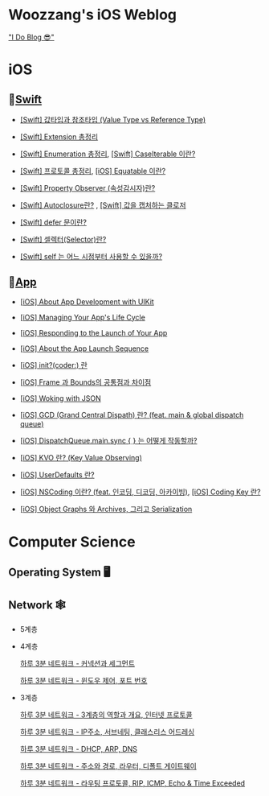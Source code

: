 # Woozzang's iOS Weblog

["I Do Blog 😎"](https://woozzang.tistory.com)</br>




# iOS

## 🔸[Swift](https://woozzang.tistory.com/category/iOS/🟠%20Swift)

* [[Swift] 값타입과 참조타입 (Value Type vs Reference Type)](https://woozzang.tistory.com/22)

* [[Swift] Extension 총정리](https://woozzang.tistory.com/130)
* [[Swift] Enumeration 총정리](https://woozzang.tistory.com/92), [[Swift] CaseIterable 이란?](https://woozzang.tistory.com/98)
* [[Swift] 프로토콜 총정리](https://woozzang.tistory.com/123), [[iOS] Equatable 이란?](https://woozzang.tistory.com/57)

* [[Swift] Property Observer (속성감시자)란?](https://woozzang.tistory.com/22)

* [[Swift] Autoclosure란?](https://woozzang.tistory.com/88) , [[Swift] 값을 캡처하는 클로저](https://woozzang.tistory.com/121)
* [[Swift] defer 문이란?](https://woozzang.tistory.com/119)
* [[Swift] 셀렉터(Selector)란?](https://woozzang.tistory.com/120)

* [[Swift] self 는 어느 시점부터 사용할 수 있을까?](https://woozzang.tistory.com/33)


## 📱[App](https://woozzang.tistory.com/category/iOS/🤖%20App)

* [[iOS] About App Development with UIKit](https://woozzang.tistory.com/136)
* [[iOS] Managing Your App's Life Cycle](https://woozzang.tistory.com/70)
* [[iOS] Responding to the Launch of Your App](https://woozzang.tistory.com/72)
* [[iOS] About the App Launch Sequence](https://woozzang.tistory.com/78)

* [[iOS] init?(coder:) 란](https://woozzang.tistory.com/112)

* [[iOS] Frame 과 Bounds의 공통점과 차이점](https://woozzang.tistory.com/83)

* [[iOS] Woking with JSON](https://woozzang.tistory.com/122)

* [[iOS] GCD (Grand Central Dispath) 란? (feat. main & global dispatch queue)](https://woozzang.tistory.com/131)

* [[iOS] DispatchQueue.main.sync { } 는 어떻게 작동할까?](https://woozzang.tistory.com/132)

* [[iOS] KVO 란? (Key Value Observing)](https://woozzang.tistory.com/124)

* [[iOS] UserDefaults 란?](https://woozzang.tistory.com/125)

* [[iOS] NSCoding 이란? (feat. 인코딩, 디코딩, 아카이빙)](https://woozzang.tistory.com/126), [[iOS] Coding Key 란?](https://woozzang.tistory.com/129)

* [[iOS] Object Graphs 와 Archives, 그리고 Serialization](https://woozzang.tistory.com/128)

# Computer Science

## Operating System 🖥



## Network 🕸

- 5계층

  

- 4계층

  [하루 3분 네트워크 - 커넥션과 세그먼트](https://woozzang.tistory.com/110)

  [하루 3분 네트워크 - 윈도우 제어, 포트 번호](https://woozzang.tistory.com/111)

  

- 3계층

  [하루 3분 네트워크 - 3계층의 역할과 개요, 인터넷 프로토콜](https://woozzang.tistory.com/101)

  [하루 3분 네트워크 - IP주소, 서브네팅, 클래스리스 어드레싱](https://woozzang.tistory.com/103)

  [하루 3분 네트워크 - DHCP, ARP, DNS](https://woozzang.tistory.com/104)

  [하루 3분 네트워크 - 주소와 경로, 라우터, 디폴트 게이트웨이](https://woozzang.tistory.com/108)

  [하루 3분 네트워크 - 라우팅 프로토콜, RIP, ICMP, Echo & Time Exceeded](https://woozzang.tistory.com/109)

  
